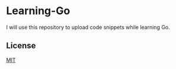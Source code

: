 # Learning-Go

I will use this repository to upload code snippets while learning Go.

## License

[MIT](./LICENSE)
